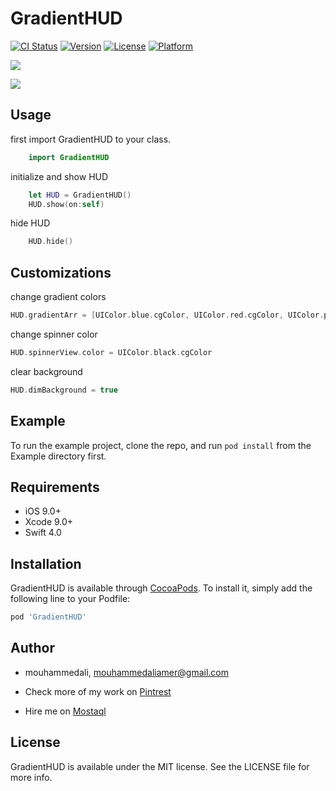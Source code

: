 # GradientHUD

[![CI Status](https://img.shields.io/travis/mouhammedali/GradientHUD.svg?style=flat)](https://travis-ci.org/mouhammedali/GradientHUD)
[![Version](https://img.shields.io/cocoapods/v/GradientHUD.svg?style=flat)](https://cocoapods.org/pods/GradientHUD)
[![License](https://img.shields.io/cocoapods/l/GradientHUD.svg?style=flat)](https://cocoapods.org/pods/GradientHUD)
[![Platform](https://img.shields.io/cocoapods/p/GradientHUD.svg?style=flat)](https://cocoapods.org/pods/GradientHUD)

![](https://drive.google.com/uc?export=download&id=1KiwWDM8XmCHP_A4mxlB7RnP16Mrt_8Hk)


![](https://drive.google.com/uc?export=download&id=1L2o-ox0ISX6_TW2O6GGF1GWTBj0o0eER)

## Usage
first import GradientHUD to your class.

```swift
	import GradientHUD
```

initialize and show HUD

```swift
	let HUD = GradientHUD()
	HUD.show(on:self)
```
hide HUD


```swift
	HUD.hide()
```

## Customizations
change gradient colors 

```swift
HUD.gradientArr = [UIColor.blue.cgColor, UIColor.red.cgColor, UIColor.purple.cgColor]
```

change spinner color

```swift
HUD.spinnerView.color = UIColor.black.cgColor
```

clear background

```swift
HUD.dimBackground = true
```

## Example

To run the example project, clone the repo, and run `pod install` from the Example directory first.

## Requirements
* iOS 9.0+
* Xcode 9.0+
* Swift 4.0

## Installation

GradientHUD is available through [CocoaPods](https://cocoapods.org). To install
it, simply add the following line to your Podfile:

```ruby
pod 'GradientHUD'
```

## Author

* mouhammedali, mouhammedaliamer@gmail.com

* Check more of my work on [Pintrest](https://pin.it/lowsm3sscypihq)

* Hire me on [Mostaql](https://mostaql.com/u/mouhammed_ali)

## License

GradientHUD is available under the MIT license. See the LICENSE file for more info.
